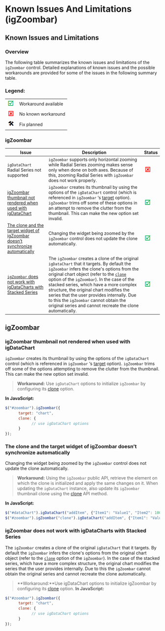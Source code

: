 ﻿<!--
|metadata|
{
    "fileName": "igzoombar-known-issues-and-limitations",
    "controlName": "igZoombar",
    "tags": ["Charting","Data Presentation","Known Issues","Breaking Changes"]
}
|metadata|
-->

# Known Issues And Limitations (igZoombar)

## Known Issues and Limitations
### Overview

The following table summarizes the known issues and limitations of the `igZoombar` control. Detailed explanations of known issues and the possible workarounds are provided for some of the issues in the following summary table.

### Legend:

<table class="table">
    <tbody>
        <tr>
            <td><img src="../../images/images/positive.png" alt="" class="img-responsive"></td>
            <td>Workaround available</td>
        </tr>
        <tr>
            <td><img src="../../images/images/negative.png" alt="" class="img-responsive"></td>
            <td>No known workaround</td>
        </tr>
        <tr>
            <td><img src="../../images/images/plannedFix.png" alt="" class="img-responsive"></td>
            <td>Fix planned</td>
        </tr>
    </tbody>
</table>

### igZoombar

Issue | Description | Status
---|---|---
`igDataChart` Radial Series not supported| `igZoombar` supports only horizontal zooming while Radial Series zooming makes sense only when done on both axes. Because of this, zooming Radial Series with `igZoombar` does not work properly. |![](../../images/images/negative.png)
[igZoombar thumbnail not rendered when used with igDataChart](igZoombar-Known-Issues-And-Limitations.html#thumbnail)| `igZoombar` creates its thumbnail by using the options of the `igDataChart` control (which is referenced in `igZoombar` ‘s [target](%%jQueryApiUrl%%/ui.igzoombar#options) option). `igZoombar` trims off some of these options in an attempt to remove the clutter from the thumbnail. This can make the new option set invalid.| ![](../../images/images/positive.png)
[The clone and the target widget of igZoombar doesn’t synchronize automatically](igZoombar-Known-Issues-And-Limitations.html#synchronize)|Changing the widget being zoomed by the `igZoombar` control does not update the clone automatically.|![](../../images/images/positive.png)
[`igZoombar` does not work  with igDataCharts with Stacked Series](igZoombar-Known-Issues-And-Limitations.html#stackedseries)| The `igZoombar` creates a clone of the original `igDataChart` that it targets. By default the `igZoombar` infers the clone's options from the original chart object (refer to the [`clone`](%%jQueryApiUrl%%/ui.igzoombar#options:clone) option of the `igZoombar`). In the case of the stacked series, which have a more complex structure, the original chart modifies the series that the user provides internally. Due to this the `igZoombar` cannot obtain the original series and cannot recreate the clone automatically.| ![](../../images/images/positive.png)

## igZoombar
### <a id="thumbnail"></a>igZoombar thumbnail not rendered when used with igDataChart

`igZoombar` creates its thumbnail by using the options of the `igDataChart` control (which is referenced in `igZoombar` ‘s [target](%%jQueryApiUrl%%/ui.igzoombar#options:target) option). `igZoombar` trims off some of the options attempting to remove the clutter from the thumbnail. This can make the new option set invalid.

>**Workaround:** Use `igDataChart` options to initialize `igZoombar` by configuring its [clone](%%jQueryApiUrl%%/ui.igzoombar#methods:clone) option.

**In JavaScript:**

```js
$("#zoombar").igZoombar({
      target: "chart",
      clone: {
            // use igDataChart options
      }
});
```

### <a id="synchronize"></a>The clone and the target widget of igZoombar doesn’t synchronize automatically

Changing the widget being zoomed by the `igZoombar` control does not
update the clone automatically.

>**Workaround:** Using the `igZoombar` public API, retrieve the element on which the clone is initialized and apply the same changes on it. When updating the `igDataChart` instance, also update its `igZoombar` thumbnail clone using the [clone](%%jQueryApiUrl%%/ui.igzoombar#methods) API method.

**In JavaScript:**

```js
$("#dataChart").igDataChart("addItem", {"Item1": "Value1", "Item2": 1000, "Item3": 1019.75}, "series1" );
$("#zoombar").igZoombar("clone").igDataChart("addItem", {"Item1": "Value1", "Item2": 1000, "Item3": 1019.75}, "series1" );
```
### <a id="stackedseries"></a>igZoombar does not work  with igDataCharts with Stacked Series

The `igZoombar` creates a clone of the original `igDataChart` that it targets. By default the `igZoombar` infers the clone's options from the original chart object (refer to the [`clone`](%%jQueryApiUrl%%/ui.igzoombar#options:clone) option of the `igZoombar`). In the case of the stacked series, which have a more complex structure, the original chart modifies the series that the user provides internally. Due to this the `igZoombar` cannot obtain the original series and cannot recreate the clone automatically.
>**Workaround:**Use igDataChart options to initialize igZoombar by configuring its [clone](%%jQueryApiUrl%%/ui.igzoombar#methods:clone) option.
**In JavaScript:**

```js
$("#zoombar").igZoombar({
      target: "chart",
      clone: {
            // use igDataChart options
      }
});
```


 

 


